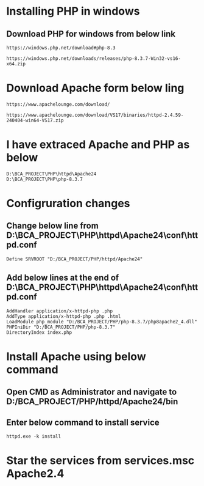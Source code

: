 # Installing PHP in windows ##

## Download PHP for windows from below link #
```
https://windows.php.net/download#php-8.3

https://windows.php.net/downloads/releases/php-8.3.7-Win32-vs16-x64.zip
```

# Download Apache form below ling #
```
https://www.apachelounge.com/download/

https://www.apachelounge.com/download/VS17/binaries/httpd-2.4.59-240404-win64-VS17.zip
```
# I have extraced Apache and PHP as below #

```
D:\BCA_PROJECT\PHP\httpd\Apache24
D:\BCA_PROJECT\PHP\php-8.3.7
```
# Configruration changes
## Change below line from D:\BCA_PROJECT\PHP\httpd\Apache24\conf\httpd.conf
```
Define SRVROOT "D:/BCA_PROJECT/PHP/httpd/Apache24"
```
## Add below lines at the end of D:\BCA_PROJECT\PHP\httpd\Apache24\conf\httpd.conf
```
AddHandler application/x-httpd-php .php
AddType application/x-httpd-php .php .html
LoadModule php_module "D:/BCA_PROJECT/PHP/php-8.3.7/php8apache2_4.dll"
PHPIniDir "D:/BCA_PROJECT/PHP/php-8.3.7"
DirectoryIndex index.php
```
# Install Apache using below command 
## Open CMD as Administrator and navigate to D:/BCA_PROJECT/PHP/httpd/Apache24/bin
## Enter below command to install service
```
httpd.exe -k install
```
# Star the services from services.msc Apache2.4
